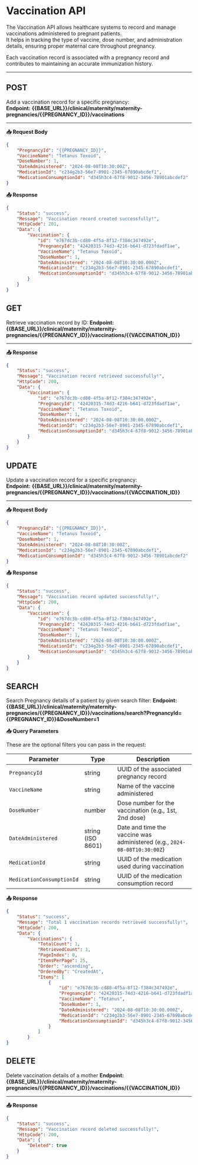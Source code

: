 # Vaccination API

The Vaccination API allows healthcare systems to record and manage vaccinations administered to pregnant patients.  
It helps in tracking the type of vaccine, dose number, and administration details, ensuring proper maternal care throughout pregnancy.

Each vaccination record is associated with a pregnancy record and contributes to maintaining an accurate immunization history.

---

## POST

Add a vaccination record for a specific pregnancy:  
**Endpoint:** **{{BASE_URL}}/clinical/maternity/maternity-pregnancies/{{PREGNANCY_ID}}/vaccinations**

---

**📥 Request Body**
```json
{
    "PregnancyId": "{{PREGNANCY_ID}}",
    "VaccineName": "Tetanus Toxoid",
    "DoseNumber": 1,
    "DateAdministered": "2024-08-08T10:30:00Z",
    "MedicationId": "c234g2b3-56e7-8901-2345-67890abcdef1",
    "MedicationConsumptionId": "d345h3c4-67f8-9012-3456-78901abcdef2"
}
```
**📤 Response**
```json
{
    "Status": "success",
    "Message": "Vaccination record created successfully!",
    "HttpCode": 201,
    "Data": {
        "Vaccination": {
            "id": "e767dc3b-cd80-4f5a-8f12-f384c347492e",
            "PregnancyId": "42420315-74d3-4216-b641-d723fdadf1ae",
            "VaccineName": "Tetanus Toxoid",
            "DoseNumber": 1,
            "DateAdministered": "2024-08-08T10:30:00.000Z",
            "MedicationId": "c234g2b3-56e7-8901-2345-67890abcdef1",
            "MedicationConsumptionId": "d345h3c4-67f8-9012-3456-78901abcdef2"
        }
    }
}
```

## GET
Retrieve vaccination record by ID:
**Endpoint:** **{{BASE_URL}}/clinical/maternity/maternity-pregnancies/{{PREGNANCY_ID}}/vaccinations/{{VACCINATION_ID}}**

---
**📤 Response**
```json
{
    "Status": "success",
    "Message": "Vaccination record retrieved successfully!",
    "HttpCode": 200,
    "Data": {
        "Vaccination": {
            "id": "e767dc3b-cd80-4f5a-8f12-f384c347492e",
            "PregnancyId": "42420315-74d3-4216-b641-d723fdadf1ae",
            "VaccineName": "Tetanus Toxoid",
            "DoseNumber": 1,
            "DateAdministered": "2024-08-08T10:30:00.000Z",
            "MedicationId": "c234g2b3-56e7-8901-2345-67890abcdef1",
            "MedicationConsumptionId": "d345h3c4-67f8-9012-3456-78901abcdef2"
        }
    }
}
```
## UPDATE

Update a vaccination record for a specific pregnancy:  
**Endpoint:** **{{BASE_URL}}/clinical/maternity/maternity-pregnancies/{{PREGNANCY_ID}}/vaccinations/{{VACCINATION_ID}}**

---

**📥 Request Body**
```json
{
    "PregnancyId": "{{PREGNANCY_ID}}",
    "VaccineName": "Tetanus Toxoid",
    "DoseNumber": 1,
    "DateAdministered": "2024-08-08T10:30:00Z",
    "MedicationId": "c234g2b3-56e7-8901-2345-67890abcdef1",
    "MedicationConsumptionId": "d345h3c4-67f8-9012-3456-78901abcdef2"
}
```
**📤 Response**
```json
{
    "Status": "success",
    "Message": "Vaccination record updated successfully!",
    "HttpCode": 200,
    "Data": {
        "Vaccination": {
            "id": "e767dc3b-cd80-4f5a-8f12-f384c347492e",
            "PregnancyId": "42420315-74d3-4216-b641-d723fdadf1ae",
            "VaccineName": "Tetanus Toxoid",
            "DoseNumber": 1,
            "DateAdministered": "2024-08-08T10:30:00.000Z",
            "MedicationId": "c234g2b3-56e7-8901-2345-67890abcdef1",
            "MedicationConsumptionId": "d345h3c4-67f8-9012-3456-78901abcdef2"
        }
    }
}
```
## SEARCH

Search Pregnancy details of a patient by given search filter:
**Endpoint:** **{{BASE_URL}}/clinical/maternity/maternity-pregnancies/{{PREGNANCY_ID}}/vaccinations/search?PregnancyId={{PREGNANCY_ID}}&DoseNumber=1**

**📥 Query Parameters**

These are the optional filters you can pass in the request:

| Parameter                 | Type     | Description                                                     |
|--------------------------|----------|------------------------------------------------------------------|
| `PregnancyId`            | string   | UUID of the associated pregnancy record                          |
| `VaccineName`            | string   | Name of the vaccine administered                                 |
| `DoseNumber`             | number   | Dose number for the vaccination (e.g., 1st, 2nd dose)            |
| `DateAdministered`       | string (ISO 8601) | Date and time the vaccine was administered (e.g., `2024-08-08T10:30:00Z`) |
| `MedicationId`           | string   | UUID of the medication used during vaccination                    |
| `MedicationConsumptionId`| string   | UUID of the medication consumption record                         |

**📤 Response**
```json
{
    "Status": "success",
    "Message": "Total 1 vaccination records retrieved successfully!",
    "HttpCode": 200,
    "Data": {
        "Vaccinations": {
            "TotalCount": 1,
            "RetrievedCount": 1,
            "PageIndex": 0,
            "ItemsPerPage": 25,
            "Order": "ascending",
            "OrderedBy": "CreatedAt",
            "Items": [
                {
                    "id": "e767dc3b-cd80-4f5a-8f12-f384c347492e",
                    "PregnancyId": "42420315-74d3-4216-b641-d723fdadf1ae",
                    "VaccineName": "Tetanus",
                    "DoseNumber": 1,
                    "DateAdministered": "2024-08-08T10:30:00.000Z",
                    "MedicationId": "c234g2b3-56e7-8901-2345-67890abcdef1",
                    "MedicationConsumptionId": "d345h3c4-67f8-9012-3456-78901abcdef2"
                }
            ]
        }
}
```

## DELETE

Delete vaccination details of a mother
**Endpoint:** **{{BASE_URL}}/clinical/maternity/maternity-pregnancies/{{PREGNANCY_ID}}/vaccinations/{{VACCINATION_ID}}**

---

**📤 Response**
```json
{
    "Status": "success",
    "Message": "Vaccination record deleted successfully!",
    "HttpCode": 200,
    "Data": {
        "Deleted": true
    }
}
```